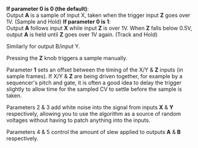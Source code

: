 
**If parameter 0 is 0 (the default)**:  
Output **A** is a sample of input X, taken when the trigger input **Z** goes over 1V. (Sample and Hold) **If parameter **0** is
1**:  
Output **A** follows input **X** while input **Z** is over 1V. When **Z** falls below 0.5V, output **A** is held until **Z** goes over 1V
again. (Track and Hold)

Similarly for output B/input Y.

Pressing the **Z** knob triggers a sample manually.

Parameter **1** sets an offset between the timing of the X/Y & **Z** inputs (in sample frames). If X/Y & **Z** are being driven
together, for example by a sequencer's pitch and gate, it is often a good idea to delay the trigger slightly to allow
time for the sampled CV to settle before the sample is taken.

Parameters 2 & 3 add white noise into the signal from inputs **X** & **Y** respectively, allowing you to use the algorithm as a
source of random voltages without having to patch anything into the inputs.

Parameters 4 & 5 control the amount of slew applied to outputs **A** & **B** respectively.
